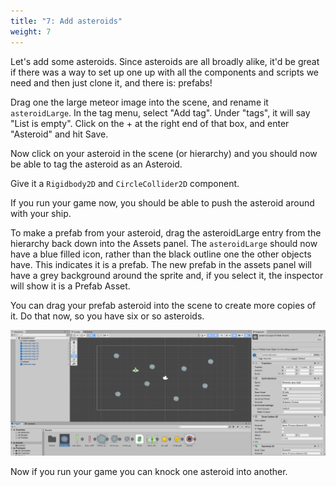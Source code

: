 ```yaml
---
title: "7: Add asteroids"
weight: 7
---
```


Let's add some asteroids. Since asteroids are all broadly alike, it'd be great if there was a way to set up one up with all the components and scripts we need and then just clone it, and there is: prefabs!

Drag one the large meteor image into the scene, and rename it `asteroidLarge`. In the tag menu, select "Add tag". Under "tags", it will say "List is empty". Click on the + at the right end of that box, and enter "Asteroid" and hit Save.

Now click on your asteroid in the scene (or hierarchy) and you should now be able to tag the asteroid as an Asteroid.

Give it a `Rigidbody2D` and `CircleCollider2D` component.

If you run your game now, you should be able to push the asteroid around with your ship.

To make a prefab from your asteroid, drag the asteroidLarge entry from the hierarchy back down into the Assets panel. The `asteroidLarge` should now have a blue filled icon, rather than the black outline one the other objects have. This indicates it is a prefab. The new prefab in the assets panel will have a grey background around the sprite and, if you select it, the inspector will show it is a Prefab Asset.

You can drag your prefab asteroid into the scene to create more copies of it. Do that now, so you have six or so asteroids.

![](manyAsteroids.png)

Now if you run your game you can knock one asteroid into another.